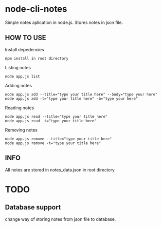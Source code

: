 # node-cli-notes

Simple notes aplication in node.js. Stores notes in json file.

## HOW TO USE
Install depedencies
```
npm install in root directory
```
Listing notes
```
node app.js list
```
Adding notes
```
node app.js add --title="type your title here" --body="type your here"
node app.js add -t="type your title here" -b="type your here"
```
Reading notes
```
node app.js read --title="type your title here" 
node app.js read -t="type your title here" 
```
Removing notes
```
node app.js remove --title="type your title here" 
node app.js remove -t="type your title here" 
```
## INFO
All notes are stored in notes_data.json in root directory

# TODO
## Database support
change way of storing notes from json file to database.
